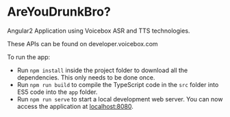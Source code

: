 # AreYouDrunkBro?
Angular2 Application using Voicebox ASR and TTS technologies. 

These APIs can be found on developer.voicebox.com

To run the app: 
* Run `npm install` inside the project folder to download all the dependencies. This only needs to be done once.
* Run `npm run build` to compile the TypeScript code in the `src` folder into ES5 code into the `app` folder.
* Run `npm run serve` to start a local development web server. You can now access the application at [localhost:8080](http://localhost:8080/).

